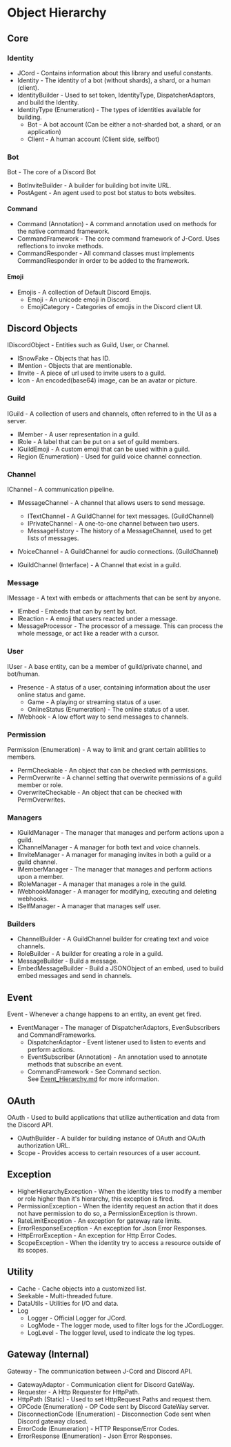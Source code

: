 # Object Hierarchy

## Core

### Identity
 - JCord - Contains information about this library and useful constants.
 - Identity - The identity of a bot (without shards), a shard, or a human (client).
 - IdentityBuilder - Used to set token, IdentityType, DispatcherAdaptors, and build the Identity.
 - IdentityType (Enumeration) - The types of identities available for building.
   - Bot - A bot account (Can be either a not-sharded bot, a shard, or an application)
   - Client - A human account (Client side, selfbot)

### Bot
Bot - The core of a Discord Bot
 - BotInviteBuilder - A builder for building bot invite URL.
 - PostAgent - An agent used to post bot status to bots websites.

#### Command
 - Command (Annotation) -  A command annotation used on methods for the native command framework.
 - CommandFramework - The core command framework of J-Cord. Uses reflections to invoke methods.
 - CommandResponder - All command classes must implements CommandResponder in order to be added to the framework.

#### Emoji
 - Emojis - A collection of Default Discord Emojis.
   - Emoji - An unicode emoji in Discord.
   - EmojiCategory - Categories of emojis in the Discord client UI.

## Discord Objects
IDiscordObject - Entities such as Guild, User, or Channel.
 - ISnowFake  - Objects that has ID.
 - IMention - Objects that are mentionable.
 - IInvite - A piece of url used to invite users to a guild.
 - Icon - An encoded(base64) image, can be an avatar or picture.

### Guild
IGuild - A collection of users and channels, often referred to in the UI as a server.
 - IMember - A user representation in a guild.
 - IRole - A label that can be put on a set of guild members.
 - IGuildEmoji - A custom emoji that can be used within a guild.
 - Region (Enumeration) - Used for guild voice channel connection.

### Channel
IChannel - A communication pipeline.
 - IMessageChannel - A channel that allows users to send message.
   - ITextChannel - A GuildChannel for text messages. (GuildChannel)
   - IPrivateChannel - A one-to-one channel between two users.
   - MessageHistory - The history of a MessageChannel, used to get lists of messages.

 - IVoiceChannel - A GuildChannel for audio connections. (GuildChannel)
 - IGuildChannel (Interface) - A Channel that exist in a guild.

### Message
IMessage - A text with embeds or attachments that can be sent by anyone.
 - IEmbed - Embeds that can by sent by bot.
 - IReaction - A emoji that users reacted under a message.
 - MessageProcessor - The processor of a message. This can process the whole message, or act like a reader with a cursor.

### User
IUser - A base entity, can be a member of guild/private channel, and bot/human.
 - Presence - A status of a user, containing information about the user online status and game.
   - Game - A playing or streaming status of a user.
   - OnlineStatus (Enumeration) - The online status of a user.
 - IWebhook - A low effort way to send messages to channels.

### Permission
Permission (Enumeration) - A way to limit and grant certain abilities to members.
 - PermCheckable - An object that can be checked with permissions.
 - PermOverwrite - A channel setting that overwrite permissions of a guild member or role.
 - OverwriteCheckable - An object that can be checked with PermOverwrites.

### Managers
 - IGuildManager - The manager that manages and perform actions upon a guild.
 - IChannelManager - A manager for both text and voice channels.
 - IInviteManager - A manager for managing invites in both a guild or a guild channel.
 - IMemberManager - The manager that manages and perform actions upon a member.
 - IRoleManager - A manager that manages a role in the guild.
 - IWebhookManager - A manager for modifying, executing and deleting webhooks.
 - ISelfManager - A manager that manages self user.

### Builders
 - ChannelBuilder - A GuildChannel builder for creating text and voice channels.
 - RoleBuilder - A builder for creating a role in a guild.
 - MessageBuilder - Build a message.
 - EmbedMessageBuilder - Build a JSONObject of an embed, used to build
   embed messages and send in channels.

## Event
Event - Whenever a change happens to an entity, an event get fired.
 - EventManager - The manager of DispatcherAdaptors, EvenSubscribers and CommandFrameworks.
   - DispatcherAdaptor - Event listener used to listen to events and perform actions.
   - EventSubscriber (Annotation) - An annotation used to annotate methods that subscribe an event.
   - CommandFramework - See Command section. <br />
See [Event_Hierarchy.md](/docs/Event_Hierarchy.md) for more information.

## OAuth
OAuth - Used to build applications that utilize authentication and data from the Discord API.
 - OAuthBuilder - A builder for building instance of OAuth and OAuth authorization URL.
 - Scope - Provides access to certain resources of a user account.

## Exception
 - HigherHierarchyException - When the identity tries to modify a member or role higher than it's hierarchy, this exception is fired.
 - PermissionException - When the identity request an action that it does not have permission to do so, a PermissionException is thrown.
 - RateLimitException - An exception for gateway rate limits.
 - ErrorResponseException - An exception for Json Error Responses.
 - HttpErrorException - An exception for Http Error Codes.
 - ScopeException - When the identity try to access a resource outside of its scopes.

## Utility
 - Cache - Cache objects into a customized list.
 - Seekable - Multi-threaded future.
 - DataUtils - Utilities for I/O and data.
 - Log
   - Logger - Official Logger for JCord.
   - LogMode - The logger mode, used to filter logs for the JCordLogger.
   - LogLevel - The logger level, used to indicate the log types.

## Gateway (Internal)
Gateway - The communication between J-Cord and Discord API.
 - GatewayAdaptor - Communication client for Discord GateWay.
 - Requester - A Http Requester for HttpPath.
 - HttpPath (Static) - Used to set HttpRequest Paths and request them.
 - OPCode (Enumeration) - OP Code sent by Discord GateWay server.
 - DisconnectionCode (Enumeration) - Disconnection Code sent when Discord gateway closed.
 - ErrorCode (Enumeration) - HTTP Response/Error Codes.
 - ErrorResponse (Enumeration) - Json Error Responses.